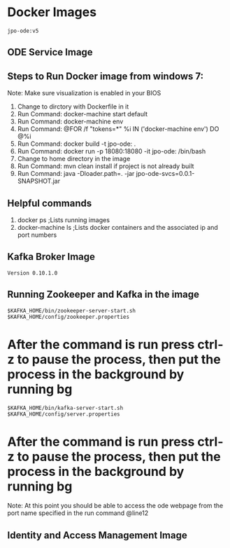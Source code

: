 # Docker Images
	jpo-ode:v5
## ODE Service Image
## Steps to Run Docker image from windows 7:

 Note: Make sure visualization is enabled in your BIOS
 1. Change to dirctory with Dockerfile in it
 2. Run Command: docker-machine start default
 3. Run Command: docker-machine env
 4. Run Command: @FOR /f "tokens=*" %i IN ('docker-machine env') DO @%i
 5. Run Command: docker build -t jpo-ode:<tagName> .
 6. Run Command: docker run -p 18080:18080 -it jpo-ode:<tagName> /bin/bash
 7. Change to home directory in the image
 8. Run Command: mvn clean install if project is not already built
 9. Run Command: java -Dloader.path=. -jar jpo-ode-svcs=0.0.1-SNAPSHOT.jar
## Helpful commands
 1. docker ps ;Lists running images
 2. docker-machine ls ;Lists docker containers and the associated ip and port numbers
 
## Kafka Broker Image
	Version 0.10.1.0
## Running Zookeeper and Kafka in the image
	$KAFKA_HOME/bin/zookeeper-server-start.sh  $KAFKA_HOME/config/zookeeper.properties
#	After the command is run press ctrl-z to pause the process, then put the process in the background by running bg
	$KAFKA_HOME/bin/kafka-server-start.sh  $KAFKA_HOME/config/server.properties
#	After the command is run press ctrl-z to pause the process, then put the process in the background by running bg
Note: At this point you should be able to access the ode webpage from the port name specified in the run command @line12
## Identity and Access Management Image

